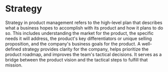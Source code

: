 # Strategy

Strategy in product management refers to the high-level plan that describes what a business hopes to accomplish with its product and how it plans to do so. This includes understanding the market for the product, the specific needs it will address, the product's key differentiators or unique selling proposition, and the company's business goals for the product. A well-defined strategy provides clarity for the company, helps prioritize the product roadmap, and improves the team's tactical decisions. It serves as a bridge between the product vision and the tactical steps to fulfill that mission.
